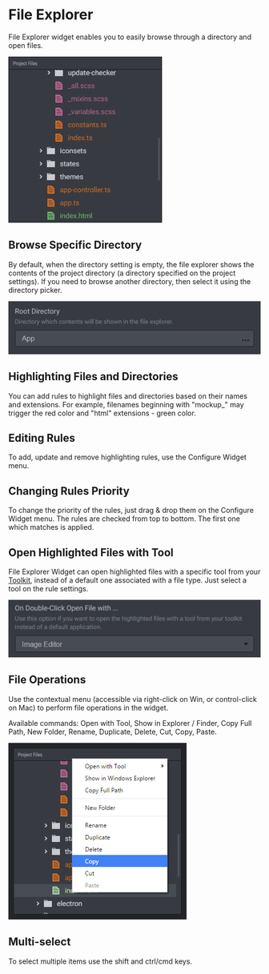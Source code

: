 # File Explorer

File Explorer widget enables you to easily browse through a directory and open files.

![Screenshot](file-explorer.png "File Explorer")

## Browse Specific Directory

By default, when the directory setting is empty, the file explorer shows the contents of the project directory (a directory specified on the project settings). If you need to browse another directory, then select it using the directory picker.

![Screenshot](file-explorer-directory.png "Directory")

## Highlighting Files and Directories

You can add rules to highlight files and directories based on their names and extensions. For example, filenames beginning with "mockup_" may trigger the red color and "html" extensions - green color.

## Editing Rules

To add, update and remove highlighting rules, use the Configure Widget menu.

## Changing Rules Priority

To change the priority of the rules, just drag & drop them on the Configure Widget menu. The rules are checked from top to bottom. The first one which matches is applied.

## Open Highlighted Files with Tool

File Explorer Widget can open highlighted files with a specific tool from your [Toolkit](../../using-freeter/toolkit), instead of a default one associated with a file type. Just select a tool on the rule settings.

![Screenshot](file-explorer-openwith.png "Open Files with Tool")

## File Operations

Use the contextual menu (accessible via right-click on Win, or control-click on Mac) to perform file operations in the widget.

Available commands: Open with Tool, Show in Explorer / Finder, Copy Full Path, New Folder, Rename, Duplicate, Delete, Cut, Copy, Paste.

![Screenshot](file-explorer-context.png "Contextual Menu")

## Multi-select

To select multiple items use the shift and ctrl/cmd keys.
